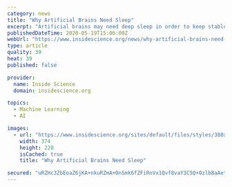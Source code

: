 ```yaml
---
category: news
title: "Why Artificial Brains Need Sleep"
excerpt: "Artificial brains may need deep sleep in order to keep stable, a new study finds, much as real brains do.In the artificial neural networks now used for everything from identifying pedestrians crossing streets to diagnosing cancers,"
publishedDateTime: 2020-05-19T15:06:00Z
webUrl: "https://www.insidescience.org/news/why-artificial-brains-need-sleep"
type: article
quality: 39
heat: 39
published: false

provider:
  name: Inside Science
  domain: insidescience.org

topics:
  - Machine Learning
  - AI

images:
  - url: "https://www.insidescience.org/sites/default/files/styles/380x220-news/public/sites/default/styles/files/380x220-news/public/2020/AI-Phone.jpg?itok=yq5nwFIE"
    width: 374
    height: 220
    isCached: true
    title: "Why Artificial Brains Need Sleep"

secured: "uRZHc3ZbEoaZ6jKA+nkuRZmA+0nSmk6fZFiRnVx1Qvf8vaY3C5Q+0zlbBaAet/o4TjX4WYUbOw+ntIx6xIpl87a3YaDN4mFhbDjrMMpH7bn0vULdn7e1tl1wXPuIS0E+ch9hywQKk3wteMzxfxmAlm8yjtByJQ9hPe4EpwdLKmPUWlBoF3F167D6ucLxVEk3Vv30yzXQ/MVcKrp89wRtn4EPeS3zf5pSFRHlp86DzpCGHWrbtOPjkOd3SlTWw3lflk0UnjMYWzO4+ChEh2IQEbm02OYVanqqK0drShYaRyV0WeNbF6VzOw3NhyKvJ/Pk1c8Zs0LqFcbaJRYRS9MYRCOoVreyXmnLG/D91vJFaFtOk1Dkh1tkLM38ZEQzuzz67iG77IFx4odu4oGjNUoOaUoSythOPzOmfgxj8tDSvM4dUvmJhT0mP2L/haWFE498nnlqJ/rHK61Ty78LxA1xRVumyVAWeH89PoaFuKQKuD0=;52s7DXh3zSRXft0NqAf0iQ=="
---
```


